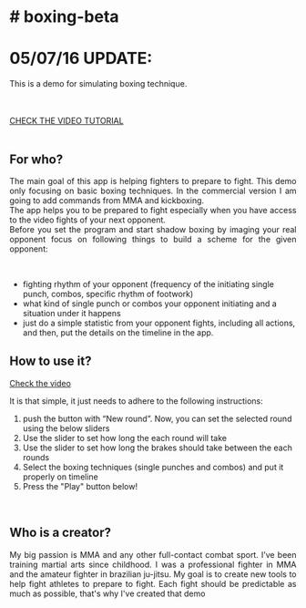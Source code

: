 <h1># boxing-beta</h1>

<h1> 05/07/16  UPDATE:</h1>
<p style="color":"red">This is a demo for simulating boxing technique.</p>
<br>
<br>
<a href="https://goo.gl/9fFWwd">CHECK THE VIDEO TUTORIAL</a>
<br>
<br>

<h2>For who?</h2>
<p align="justify">The main goal of this app is helping fighters to prepare to fight. This demo only focusing on basic boxing techniques. In the commercial version I am going to add commands from MMA and kickboxing. <br>
 The app helps you to be prepared to fight especially when you have access to the video fights of your next opponent. <br>
Before you set the program and start shadow boxing by imaging your real opponent focus on following things to build a scheme for the given opponent:</p> <br>
<ul>
<li>fighting rhythm of your opponent (frequency of the initiating single punch, combos, specific rhythm of footwork)  </li>
<li>what kind of single punch or combos your opponent initiating and a situation under it happens</li>
<li>just do a simple statistic from your opponent fights, including all actions, and then, put the details on the timeline in the app. </li>
</ul> 

<h2>How to use it?</h2>
<a href="https://goo.gl/9fFWwd">Check the video</a>
<p align="justify">It is that simple, it just needs to adhere to the following instructions:</p>
<ol>
<li>push the button with “New round”. Now, you can set the selected round using the below sliders</li>
<li>Use the slider to set how long the each round will take</li>
<li>Use the slider to set how long the brakes should take between the each rounds</li>
<li>Select the boxing techniques (single punches and combos) and put it properly on timeline</li>
<li>Press the "Play" button below!
</ol>
<br>


<h2>Who is a creator?</h2>
<p align="justify">My big passion is MMA and any other full-contact combat sport. I’ve been training martial arts since childhood. I was a professional fighter in MMA and the amateur fighter in brazilian ju-jitsu. My goal is to create new tools to help fight athletes to prepare to fight. Each fight should be predictable as much as possible, that's why I've created that demo<br>
